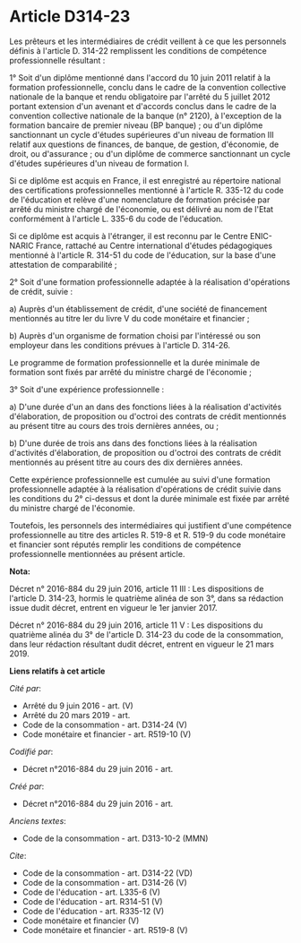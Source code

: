 # Article D314-23

Les prêteurs et les intermédiaires de crédit veillent à ce que les personnels définis à l'article D. 314-22 remplissent les
conditions de compétence professionnelle résultant : 

1° Soit d'un diplôme mentionné dans l'accord du 10 juin 2011 relatif à la formation professionnelle, conclu dans le cadre de
la convention collective nationale de la banque et rendu obligatoire par l'arrêté du 5 juillet 2012 portant extension d'un
avenant et d'accords conclus dans le cadre de la convention collective nationale de la banque (n° 2120), à l'exception de la
formation bancaire de premier niveau (BP banque) ; ou d'un diplôme sanctionnant un cycle d'études supérieures d'un niveau de
formation III relatif aux questions de finances, de banque, de gestion, d'économie, de droit, ou d'assurance ; ou d'un
diplôme de commerce sanctionnant un cycle d'études supérieures d'un niveau de formation I. 

Si ce diplôme est acquis en France, il est enregistré au répertoire national des certifications professionnelles mentionné à
l'article R. 335-12 du code de l'éducation et relève d'une nomenclature de formation précisée par arrêté du ministre chargé
de l'économie, ou est délivré au nom de l'Etat conformément à l'article L. 335-6 du code de l'éducation. 

Si ce diplôme est acquis à l'étranger, il est reconnu par le Centre ENIC-NARIC France, rattaché au Centre international
d'études pédagogiques mentionné à l'article R. 314-51 du code de l'éducation, sur la base d'une attestation de
comparabilité ; 

2° Soit d'une formation professionnelle adaptée à la réalisation d'opérations de crédit, suivie : 

a) Auprès d'un établissement de crédit, d'une société de financement mentionnés au titre Ier du livre V du code monétaire et
financier ; 

b) Auprès d'un organisme de formation choisi par l'intéressé ou son employeur dans les conditions prévues à l'article D.
314-26. 

Le programme de formation professionnelle et la durée minimale de formation sont fixés par arrêté du ministre chargé de
l'économie ; 

3° Soit d'une expérience professionnelle : 

a) D'une durée d'un an dans des fonctions liées à la réalisation d'activités d'élaboration, de proposition ou d'octroi des
contrats de crédit mentionnés au présent titre au cours des trois dernières années, ou ; 

b) D'une durée de trois ans dans des fonctions liées à la réalisation d'activités d'élaboration, de proposition ou d'octroi
des contrats de crédit mentionnés au présent titre au cours des dix dernières années. 

Cette expérience professionnelle est cumulée au suivi d'une formation professionnelle adaptée à la réalisation d'opérations
de crédit suivie dans les conditions du 2° ci-dessus et dont la durée minimale est fixée par arrêté du ministre chargé de
l'économie. 

Toutefois, les personnels des intermédiaires qui justifient d'une compétence professionnelle au titre des articles R. 519-8
et R. 519-9 du code monétaire et financier sont réputés remplir les conditions de compétence professionnelle mentionnées au
présent article.

**Nota:**

Décret n° 2016-884 du 29 juin 2016, article 11 III : Les dispositions de l'article D. 314-23, hormis le quatrième alinéa de
son 3°, dans sa rédaction issue dudit décret, entrent en vigueur le 1er janvier 2017.

Décret n° 2016-884 du 29 juin 2016, article 11 V : Les dispositions du quatrième alinéa du 3° de l'article D. 314-23 du code
de la consommation, dans leur rédaction résultant dudit décret, entrent en vigueur le 21 mars 2019.

**Liens relatifs à cet article**

_Cité par_:

  - Arrêté du 9 juin 2016 - art. (V)
  - Arrêté du 20 mars 2019 - art.
  - Code de la consommation - art. D314-24 (V)
  - Code monétaire et financier - art. R519-10 (V)

_Codifié par_:

  - Décret n°2016-884 du 29 juin 2016 - art.

_Créé par_:

  - Décret n°2016-884 du 29 juin 2016 - art.

_Anciens textes_:

  - Code de la consommation - art. D313-10-2 (MMN)

_Cite_:

  - Code de la consommation - art. D314-22 (VD)
  - Code de la consommation - art. D314-26 (V)
  - Code de l'éducation - art. L335-6 (V)
  - Code de l'éducation - art. R314-51 (V)
  - Code de l'éducation - art. R335-12 (V)
  - Code monétaire et financier (V)
  - Code monétaire et financier - art. R519-8 (V)
